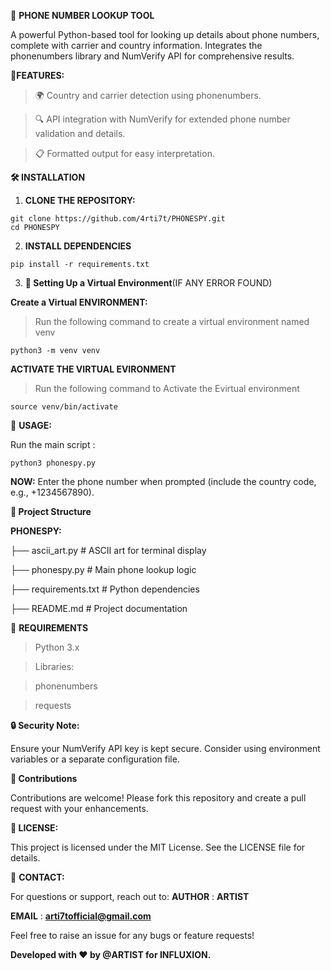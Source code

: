 📱 **PHONE NUMBER LOOKUP TOOL**

A powerful Python-based tool for looking up details about phone numbers, complete with carrier and country information. Integrates the phonenumbers library and NumVerify API for comprehensive results.

🚀**FEATURES:**


> 🌍 Country and carrier detection using phonenumbers.


> 🔍 API integration with NumVerify for extended phone number validation and details.


> 📋 Formatted output for easy interpretation.


**🛠️ INSTALLATION**

1. **CLONE THE REPOSITORY:**
```
git clone https://github.com/4rti7t/PHONESPY.git
cd PHONESPY
```
2. **INSTALL DEPENDENCIES**
```
pip install -r requirements.txt
```
3. **🐍 Setting Up a Virtual Environment**(IF ANY ERROR FOUND)

**Create a Virtual ENVIRONMENT:**
>  Run the following command to create a virtual environment named venv
```
python3 -m venv venv
```
**ACTIVATE THE VIRTUAL EVIRONMENT**

> Run the following command to Activate the Evirtual environment 
```
source venv/bin/activate
```

📝 **USAGE:**

Run the main script :
```
python3 phonespy.py
```

**NOW:**
Enter the phone number when prompted (include the country code, e.g., +1234567890).

**📂 Project Structure**

**PHONESPY:**

├── ascii_art.py         # ASCII art for terminal display

├── phonespy.py          # Main phone lookup logic

├── requirements.txt     # Python dependencies

├── README.md            # Project documentation

🧰 **REQUIREMENTS**
> Python 3.x

> Libraries:

> phonenumbers

> requests


**🔒 Security Note:**

Ensure your NumVerify API key is kept secure. Consider using environment variables or a separate configuration file.

**🤝 Contributions**

Contributions are welcome! Please fork this repository and create a pull request with your enhancements.


**📄 LICENSE:**

This project is licensed under the MIT License. See the LICENSE file for details.


📧 **CONTACT:**

For questions or support, reach out to:
**AUTHOR** : **ARTIST**

**EMAIL** : **arti7tofficial@gmail.com**

Feel free to raise an issue for any bugs or feature requests!


**Developed with ❤️ by @ARTIST for INFLUXION.**
